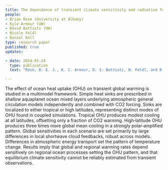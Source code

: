 ```yaml
---
title: The dependence of transient climate sensitivity and radiative feedbacks on the spatial pattern of ocean heat uptake
people:
- Brian Rose (University at Albany)
- Kyle Armour (UW)
- David Battisti (UW)
- Nicole Feldl
- Daniel Koll
type: research paper
published: true
updates:

- date: 2014-01-24
  type: publication
  text: "Rose, B. E. J., K. C. Armour, D. S. Battisti, N. Feldl, and D. D. B. Koll (2014), <i>Geophysical Research Letters</i>, 41, [doi:10.1002/2013GL058955](https://doi.org/10.1002/2013GL058955)."

---
```


The effect of ocean heat uptake (OHU) on transient global warming is studied in a multimodel framework. Simple heat sinks are prescribed in shallow aquaplanet ocean mixed layers underlying atmospheric general circulation models independently and combined with CO2 forcing. Sinks are localized to either tropical or high latitudes, representing distinct modes of OHU found in coupled simulations. Tropical OHU produces modest cooling at all latitudes, offsetting only a fraction of CO2 warming. High‐latitude OHU produces three times more global mean cooling in a strongly polar‐amplified pattern. Global sensitivities in each scenario are set primarily by large differences in local shortwave cloud feedbacks, robust across models. Differences in atmospheric energy transport set the pattern of temperature change. Results imply that global and regional warming rates depend sensitively on regional ocean processes setting the OHU pattern, and that equilibrium climate sensitivity cannot be reliably estimated from transient observations.


